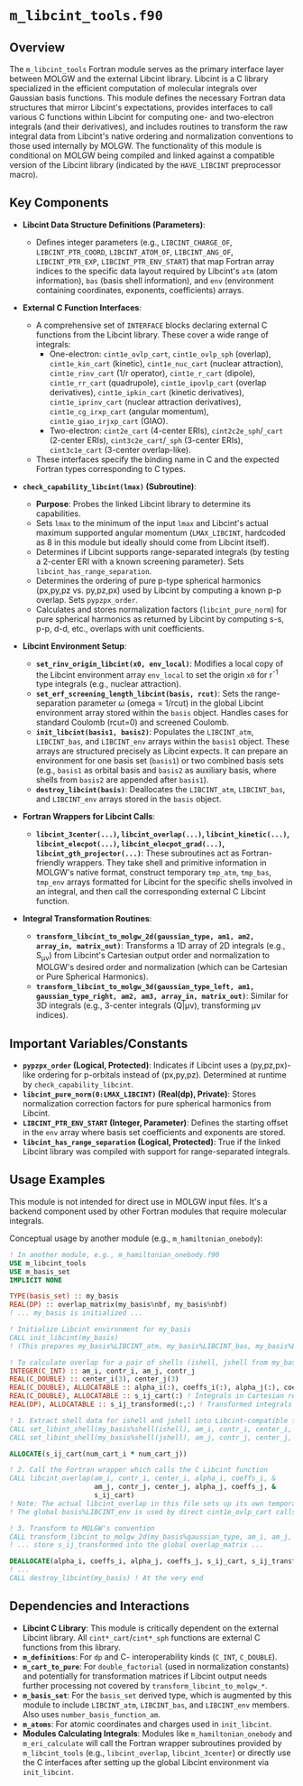 # `m_libcint_tools.f90`

## Overview

The `m_libcint_tools` Fortran module serves as the primary interface layer between MOLGW and the external Libcint library. Libcint is a C library specialized in the efficient computation of molecular integrals over Gaussian basis functions. This module defines the necessary Fortran data structures that mirror Libcint's expectations, provides interfaces to call various C functions within Libcint for computing one- and two-electron integrals (and their derivatives), and includes routines to transform the raw integral data from Libcint's native ordering and normalization conventions to those used internally by MOLGW. The functionality of this module is conditional on MOLGW being compiled and linked against a compatible version of the Libcint library (indicated by the `HAVE_LIBCINT` preprocessor macro).

## Key Components

*   **Libcint Data Structure Definitions (Parameters)**:
    *   Defines integer parameters (e.g., `LIBCINT_CHARGE_OF`, `LIBCINT_PTR_COORD`, `LIBCINT_ATOM_OF`, `LIBCINT_ANG_OF`, `LIBCINT_PTR_EXP`, `LIBCINT_PTR_ENV_START`) that map Fortran array indices to the specific data layout required by Libcint's `atm` (atom information), `bas` (basis shell information), and `env` (environment containing coordinates, exponents, coefficients) arrays.

*   **External C Function Interfaces**:
    *   A comprehensive set of `INTERFACE` blocks declaring external C functions from the Libcint library. These cover a wide range of integrals:
        *   One-electron: `cint1e_ovlp_cart`, `cint1e_ovlp_sph` (overlap), `cint1e_kin_cart` (kinetic), `cint1e_nuc_cart` (nuclear attraction), `cint1e_rinv_cart` (1/r operator), `cint1e_r_cart` (dipole), `cint1e_rr_cart` (quadrupole), `cint1e_ipovlp_cart` (overlap derivatives), `cint1e_ipkin_cart` (kinetic derivatives), `cint1e_iprinv_cart` (nuclear attraction derivatives), `cint1e_cg_irxp_cart` (angular momentum), `cint1e_giao_irjxp_cart` (GIAO).
        *   Two-electron: `cint2e_cart` (4-center ERIs), `cint2c2e_sph`/`_cart` (2-center ERIs), `cint3c2e_cart`/`_sph` (3-center ERIs), `cint3c1e_cart` (3-center overlap-like).
    *   These interfaces specify the binding name in C and the expected Fortran types corresponding to C types.

*   **`check_capability_libcint(lmax)` (Subroutine)**:
    *   **Purpose**: Probes the linked Libcint library to determine its capabilities.
    *   Sets `lmax` to the minimum of the input `lmax` and Libcint's actual maximum supported angular momentum (`LMAX_LIBCINT`, hardcoded as 8 in this module but ideally should come from Libcint itself).
    *   Determines if Libcint supports range-separated integrals (by testing a 2-center ERI with a known screening parameter). Sets `libcint_has_range_separation`.
    *   Determines the ordering of pure p-type spherical harmonics (px,py,pz vs. py,pz,px) used by Libcint by computing a known p-p overlap. Sets `pypzpx_order`.
    *   Calculates and stores normalization factors (`libcint_pure_norm`) for pure spherical harmonics as returned by Libcint by computing s-s, p-p, d-d, etc., overlaps with unit coefficients.

*   **Libcint Environment Setup**:
    *   **`set_rinv_origin_libcint(x0, env_local)`**: Modifies a local copy of the Libcint environment array `env_local` to set the origin `x0` for r<sup>-1</sup> type integrals (e.g., nuclear attraction).
    *   **`set_erf_screening_length_libcint(basis, rcut)`**: Sets the range-separation parameter &omega; (omega = 1/rcut) in the global Libcint environment array stored within the `basis` object. Handles cases for standard Coulomb (rcut=0) and screened Coulomb.
    *   **`init_libcint(basis1, basis2)`**: Populates the `LIBCINT_atm`, `LIBCINT_bas`, and `LIBCINT_env` arrays within the `basis1` object. These arrays are structured precisely as Libcint expects. It can prepare an environment for one basis set (`basis1`) or two combined basis sets (e.g., `basis1` as orbital basis and `basis2` as auxiliary basis, where shells from `basis2` are appended after `basis1`).
    *   **`destroy_libcint(basis)`**: Deallocates the `LIBCINT_atm`, `LIBCINT_bas`, and `LIBCINT_env` arrays stored in the `basis` object.

*   **Fortran Wrappers for Libcint Calls**:
    *   **`libcint_3center(...)`, `libcint_overlap(...)`, `libcint_kinetic(...)`, `libcint_elecpot(...)`, `libcint_elecpot_grad(...)`, `libcint_gth_projector(...)`**: These subroutines act as Fortran-friendly wrappers. They take shell and primitive information in MOLGW's native format, construct temporary `tmp_atm`, `tmp_bas`, `tmp_env` arrays formatted for Libcint for the specific shells involved in an integral, and then call the corresponding external C Libcint function.

*   **Integral Transformation Routines**:
    *   **`transform_libcint_to_molgw_2d(gaussian_type, am1, am2, array_in, matrix_out)`**: Transforms a 1D array of 2D integrals (e.g., S<sub>&mu;&nu;</sub>) from Libcint's Cartesian output order and normalization to MOLGW's desired order and normalization (which can be Cartesian or Pure Spherical Harmonics).
    *   **`transform_libcint_to_molgw_3d(gaussian_type_left, am1, gaussian_type_right, am2, am3, array_in, matrix_out)`**: Similar for 3D integrals (e.g., 3-center integrals (Q|&mu;&nu;), transforming &mu;&nu; indices).

## Important Variables/Constants

*   **`pypzpx_order` (Logical, Protected)**: Indicates if Libcint uses a (py,pz,px)-like ordering for p-orbitals instead of (px,py,pz). Determined at runtime by `check_capability_libcint`.
*   **`libcint_pure_norm(0:LMAX_LIBCINT)` (Real(dp), Private)**: Stores normalization correction factors for pure spherical harmonics from Libcint.
*   **`LIBCINT_PTR_ENV_START` (Integer, Parameter)**: Defines the starting offset in the `env` array where basis set coefficients and exponents are stored.
*   **`libcint_has_range_separation` (Logical, Protected)**: True if the linked Libcint library was compiled with support for range-separated integrals.

## Usage Examples

This module is not intended for direct use in MOLGW input files. It's a backend component used by other Fortran modules that require molecular integrals.

Conceptual usage by another module (e.g., `m_hamiltonian_onebody`):
```fortran
! In another module, e.g., m_hamiltonian_onebody.f90
USE m_libcint_tools
USE m_basis_set
IMPLICIT NONE

TYPE(basis_set) :: my_basis
REAL(DP) :: overlap_matrix(my_basis%nbf, my_basis%nbf)
! ... my_basis is initialized ...

! Initialize Libcint environment for my_basis
CALL init_libcint(my_basis) 
! (This prepares my_basis%LIBCINT_atm, my_basis%LIBCINT_bas, my_basis%LIBCINT_env)

! To calculate overlap for a pair of shells (ishell, jshell from my_basis):
INTEGER(C_INT) :: am_i, contr_i, am_j, contr_j
REAL(C_DOUBLE) :: center_i(3), center_j(3)
REAL(C_DOUBLE), ALLOCATABLE :: alpha_i(:), coeffs_i(:), alpha_j(:), coeffs_j(:)
REAL(C_DOUBLE), ALLOCATABLE :: s_ij_cart(:) ! Integrals in Cartesian representation
REAL(DP), ALLOCATABLE :: s_ij_transformed(:,:) ! Transformed integrals

! 1. Extract shell data for ishell and jshell into Libcint-compatible format
CALL set_libint_shell(my_basis%shell(ishell), am_i, contr_i, center_i, alpha_i, coeffs_i) ! (A helper not in m_libcint_tools)
CALL set_libint_shell(my_basis%shell(jshell), am_j, contr_j, center_j, alpha_j, coeffs_j) ! (A helper not in m_libcint_tools)

ALLOCATE(s_ij_cart(num_cart_i * num_cart_j))

! 2. Call the Fortran wrapper which calls the C Libcint function
CALL libcint_overlap(am_i, contr_i, center_i, alpha_i, coeffs_i, &
                     am_j, contr_j, center_j, alpha_j, coeffs_j, &
                     s_ij_cart)
! Note: The actual libcint_overlap in this file sets up its own temporary env.
! The global basis%LIBCINT_env is used by direct cint1e_ovlp_cart calls.

! 3. Transform to MOLGW's convention
CALL transform_libcint_to_molgw_2d(my_basis%gaussian_type, am_i, am_j, s_ij_cart, s_ij_transformed)
! ... store s_ij_transformed into the global overlap_matrix ...

DEALLOCATE(alpha_i, coeffs_i, alpha_j, coeffs_j, s_ij_cart, s_ij_transformed)
! ...
CALL destroy_libcint(my_basis) ! At the very end
```

## Dependencies and Interactions

*   **Libcint C Library**: This module is critically dependent on the external Libcint library. All `cint*_cart`/`cint*_sph` functions are external C functions from this library.
*   **`m_definitions`**: For `dp` and C- interoperability kinds (`C_INT`, `C_DOUBLE`).
*   **`m_cart_to_pure`**: For `double_factorial` (used in normalization constants) and potentially for transformation matrices if Libcint output needs further processing not covered by `transform_libcint_to_molgw_*`.
*   **`m_basis_set`**: For the `basis_set` derived type, which is augmented by this module to include `LIBCINT_atm`, `LIBCINT_bas`, and `LIBCINT_env` members. Also uses `number_basis_function_am`.
*   **`m_atoms`**: For atomic coordinates and charges used in `init_libcint`.
*   **Modules Calculating Integrals**: Modules like `m_hamiltonian_onebody` and `m_eri_calculate` will call the Fortran wrapper subroutines provided by `m_libcint_tools` (e.g., `libcint_overlap`, `libcint_3center`) or directly use the C interfaces after setting up the global Libcint environment via `init_libcint`.
```
